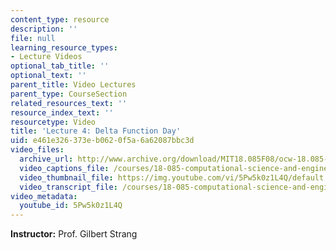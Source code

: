 ```yaml
---
content_type: resource
description: ''
file: null
learning_resource_types:
- Lecture Videos
optional_tab_title: ''
optional_text: ''
parent_title: Video Lectures
parent_type: CourseSection
related_resources_text: ''
resource_index_text: ''
resourcetype: Video
title: 'Lecture 4: Delta Function Day'
uid: e461e326-373e-b062-0f5a-6a62087bbc3d
video_files:
  archive_url: http://www.archive.org/download/MIT18.085F08/ocw-18.085-f08-lec04_300k.mp4
  video_captions_file: /courses/18-085-computational-science-and-engineering-i-fall-2008/1f265b9ceb485232be419f2fb7c808ab_5Pw5k0z1L4Q.vtt
  video_thumbnail_file: https://img.youtube.com/vi/5Pw5k0z1L4Q/default.jpg
  video_transcript_file: /courses/18-085-computational-science-and-engineering-i-fall-2008/340aaa87bcd1939e343cb5e8a45436b7_5Pw5k0z1L4Q.pdf
video_metadata:
  youtube_id: 5Pw5k0z1L4Q
---
```


**Instructor:** Prof. Gilbert Strang